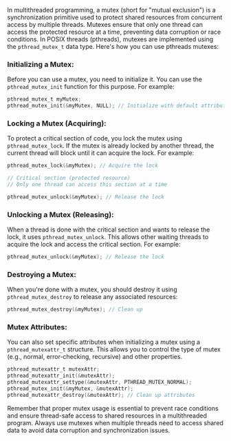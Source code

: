 In multithreaded programming, a mutex (short for "mutual exclusion") is a synchronization primitive used to protect shared resources from concurrent access by multiple threads. Mutexes ensure that only one thread can access the protected resource at a time, preventing data corruption or race conditions. In POSIX threads (pthreads), mutexes are implemented using the `pthread_mutex_t` data type. Here's how you can use pthreads mutexes:

### Initializing a Mutex:

Before you can use a mutex, you need to initialize it. You can use the `pthread_mutex_init` function for this purpose. For example:

```c
pthread_mutex_t myMutex;
pthread_mutex_init(&myMutex, NULL); // Initialize with default attributes
```

### Locking a Mutex (Acquiring):

To protect a critical section of code, you lock the mutex using `pthread_mutex_lock`. If the mutex is already locked by another thread, the current thread will block until it can acquire the lock. For example:

```c
pthread_mutex_lock(&myMutex); // Acquire the lock

// Critical section (protected resource)
// Only one thread can access this section at a time

pthread_mutex_unlock(&myMutex); // Release the lock
```

### Unlocking a Mutex (Releasing):

When a thread is done with the critical section and wants to release the lock, it uses `pthread_mutex_unlock`. This allows other waiting threads to acquire the lock and access the critical section. For example:

```c
pthread_mutex_unlock(&myMutex); // Release the lock
```

### Destroying a Mutex:

When you're done with a mutex, you should destroy it using `pthread_mutex_destroy` to release any associated resources:

```c
pthread_mutex_destroy(&myMutex); // Clean up
```

### Mutex Attributes:

You can also set specific attributes when initializing a mutex using a `pthread_mutexattr_t` structure. This allows you to control the type of mutex (e.g., normal, error-checking, recursive) and other properties.

```c
pthread_mutexattr_t mutexAttr;
pthread_mutexattr_init(&mutexAttr);
pthread_mutexattr_settype(&mutexAttr, PTHREAD_MUTEX_NORMAL);
pthread_mutex_init(&myMutex, &mutexAttr);
pthread_mutexattr_destroy(&mutexAttr); // Clean up attributes
```

Remember that proper mutex usage is essential to prevent race conditions and ensure thread-safe access to shared resources in a multithreaded program. Always use mutexes when multiple threads need to access shared data to avoid data corruption and synchronization issues.
